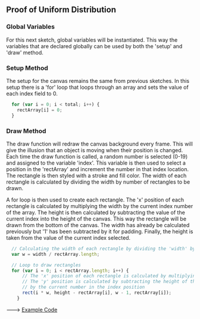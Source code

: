 ## Proof of Uniform Distribution

### Global Variables
For this next sketch, global variables will be instantiated. This way the variables that are declared globally can be used by both the 'setup' and 'draw' method.

### Setup Method
The setup for the canvas remains the same from previous sketches. In this setup there is a 'for' loop that loops through an array and sets the value of each index field to 0.

```js
  for (var i = 0; i < total; i++) {
    rectArray[i] = 0;
  }
```

### Draw Method
The draw function will redraw the canvas background every frame. This will give the illusion that an object is moving when their position is changed. Each time the draw function is called, a random number is selected (0-19) and assigned to the variable 'index'. This variable is then used to select a position in the 'rectArray' and increment the number in that index location.
The rectangle is then styled with a stroke and fill color. The width of each rectangle is calculated by dividing the width by number of rectangles to be drawn.

A for loop is then used to create each rectangle. The 'x' position of each rectangle is calculated by multiplying the width by the current index number of the array. The height is then calculated by subtracting the value of the current index into the height of the canvas. This way the rectangle will be drawn from the bottom of the canvas. The width has already be calculated previously but '1' has been subtracted by it for padding. Finally, the height is taken from the value of the current index selected.

```js
  // Calculating the width of each rectangle by dividing the 'width' by the number of rectangles
  var w = width / rectArray.length;

  // Loop to draw rectangles
  for (var i = 0; i < rectArray.length; i++) {
      // The 'x' position of each rectangle is calculated by multiplying its width by its index position
      // The 'y' position is calculated by subtracting the height of the canvas
      // by the current number in the index position
      rect(i * w, height - rectArray[i], w - 1, rectArray[i]);
    }
```

---> [Example Code](https://cilliantighe.github.io/Interactive_Graphics_P5/01_randomness/03_Proof_of_Uniform_Distribution/)
